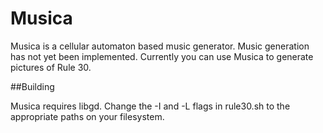 Musica  
=======

Musica is a cellular automaton based music generator. Music generation has not yet been implemented. Currently you can use Musica to generate pictures of Rule 30.  

##Building  

Musica requires libgd. Change the -I and -L flags in rule30.sh to the appropriate paths on your filesystem.
